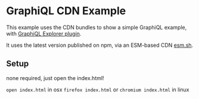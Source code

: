 # GraphiQL CDN Example

This example uses the CDN bundles to show a simple GraphiQL example, with [GraphiQL Explorer plugin](../../packages/graphiql-plugin-explorer/README.md).

It uses the latest version published on npm, via an ESM-based CDN [esm.sh](https://esm.sh).

## Setup

none required, just open the index.html!

`open index.html` in osx `firefox index.html` or `chromium index.html` in linux
